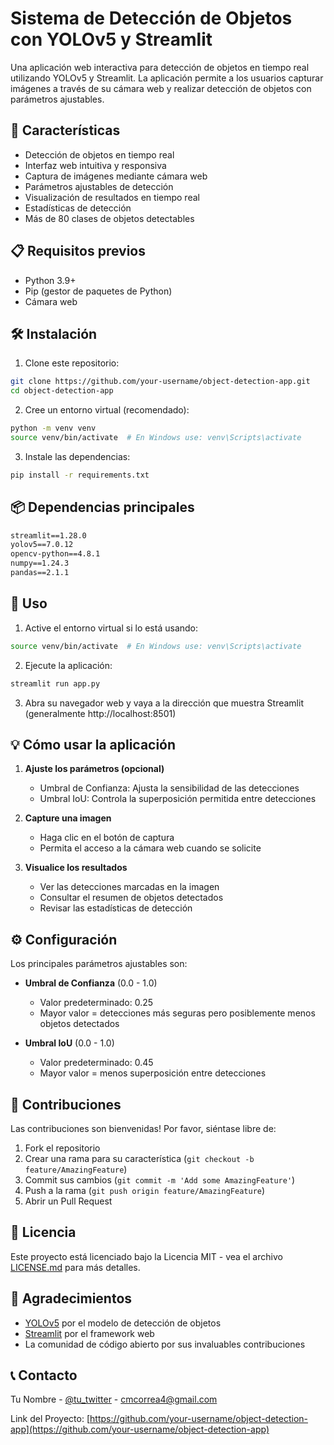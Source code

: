 # Sistema de Detección de Objetos con YOLOv5 y Streamlit

Una aplicación web interactiva para detección de objetos en tiempo real utilizando YOLOv5 y Streamlit. La aplicación permite a los usuarios capturar imágenes a través de su cámara web y realizar detección de objetos con parámetros ajustables.


## 🚀 Características

- Detección de objetos en tiempo real
- Interfaz web intuitiva y responsiva
- Captura de imágenes mediante cámara web
- Parámetros ajustables de detección
- Visualización de resultados en tiempo real
- Estadísticas de detección
- Más de 80 clases de objetos detectables

## 📋 Requisitos previos

- Python 3.9+
- Pip (gestor de paquetes de Python)
- Cámara web

## 🛠️ Instalación

1. Clone este repositorio:
```bash
git clone https://github.com/your-username/object-detection-app.git
cd object-detection-app
```

2. Cree un entorno virtual (recomendado):
```bash
python -m venv venv
source venv/bin/activate  # En Windows use: venv\Scripts\activate
```

3. Instale las dependencias:
```bash
pip install -r requirements.txt
```

## 📦 Dependencias principales

```txt
streamlit==1.28.0
yolov5==7.0.12
opencv-python==4.8.1
numpy==1.24.3
pandas==2.1.1
```

## 🚀 Uso

1. Active el entorno virtual si lo está usando:
```bash
source venv/bin/activate  # En Windows use: venv\Scripts\activate
```

2. Ejecute la aplicación:
```bash
streamlit run app.py
```

3. Abra su navegador web y vaya a la dirección que muestra Streamlit (generalmente http://localhost:8501)

## 💡 Cómo usar la aplicación

1. **Ajuste los parámetros (opcional)**
   - Umbral de Confianza: Ajusta la sensibilidad de las detecciones
   - Umbral IoU: Controla la superposición permitida entre detecciones

2. **Capture una imagen**
   - Haga clic en el botón de captura
   - Permita el acceso a la cámara web cuando se solicite

3. **Visualice los resultados**
   - Ver las detecciones marcadas en la imagen
   - Consultar el resumen de objetos detectados
   - Revisar las estadísticas de detección

## ⚙️ Configuración

Los principales parámetros ajustables son:

- **Umbral de Confianza** (0.0 - 1.0)
  - Valor predeterminado: 0.25
  - Mayor valor = detecciones más seguras pero posiblemente menos objetos detectados

- **Umbral IoU** (0.0 - 1.0)
  - Valor predeterminado: 0.45
  - Mayor valor = menos superposición entre detecciones

## 🤝 Contribuciones

Las contribuciones son bienvenidas! Por favor, siéntase libre de:

1. Fork el repositorio
2. Crear una rama para su característica (`git checkout -b feature/AmazingFeature`)
3. Commit sus cambios (`git commit -m 'Add some AmazingFeature'`)
4. Push a la rama (`git push origin feature/AmazingFeature`)
5. Abrir un Pull Request

## 📄 Licencia

Este proyecto está licenciado bajo la Licencia MIT - vea el archivo [LICENSE.md](LICENSE.md) para más detalles.

## 👏 Agradecimientos

- [YOLOv5](https://github.com/ultralytics/yolov5) por el modelo de detección de objetos
- [Streamlit](https://streamlit.io/) por el framework web
- La comunidad de código abierto por sus invaluables contribuciones

## 📞 Contacto

Tu Nombre - [@tu_twitter](https://twitter.com/tu_twitter) - cmcorrea4@gmail.com

Link del Proyecto: [https://github.com/your-username/object-detection-app](https://github.com/your-username/object-detection-app)
